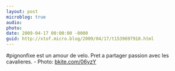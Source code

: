 ```yaml
---
layout: post
microblog: true
audio: 
photo: 
date: 2009-04-17 00:00:00 -0000
guid: http://xtof.micro.blog/2009/04/17/t1539697910.html
---
```

#pignonfixe est un amour de velo. Pret a partager passion avec les cavalieres.  - Photo: [bkite.com/06yzY](http://bkite.com/06yzY)

